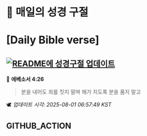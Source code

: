 # 🙏 매일의 성경 구절
# [Daily Bible verse]
## [![README에 성경구절 업데이트](https://github.com/DONGSUKA/first_test/actions/workflows/update-readme-bible.yml/badge.svg)](https://github.com/DONGSUKA/first_test/actions/workflows/update-readme-bible.yml)
<!-- START_BIBLE_VERSE -->
📖 **에베소서 4:26**
> 분을 내어도 죄를 짓지 말며 해가 지도록 분을 품지 말고

🕊️ _업데이트 시각: 2025-08-01 06:57:49 KST_
  <!-- END_BIBLE_VERSE -->
## GITHUB_ACTION
